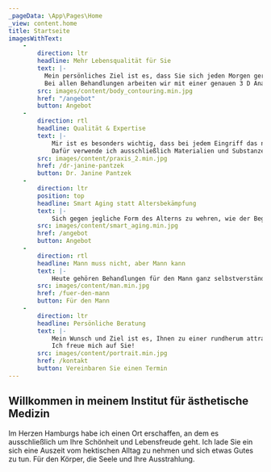 ```yaml
---
_pageData: \App\Pages\Home
_view: content.home
title: Startseite
imagesWithText:
    - 
        direction: ltr
        headline: Mehr Lebensqualität für Sie
        text: |-
          Mein persönliches Ziel ist es, dass Sie sich jeden Morgen gern im Spiegel anschauen. Sie sollen sich attraktiv, gesund und fit fühlen – egal wie alt Sie sind. Ich wende seit 2005 Methoden zur sanften Behandlung und Korrektur von Alterserscheinungen ohne operative Eingriffe an (sog. „nonsurgical procedures“). Neben den klassischen Behandlungsfeldern biete ich in diesem Bereich auch FACE DESIGN an. FACE DESIGN ist eine individuelle Kombination unterschiedlicher Behandlungsmethoden, persönlich auf Ihre Bedürfnisse abgestimmt – ohne Ausfallzeiten, aber sehr effektiv. Es ist quasi ein Facelift auf rein minimalinvasiver Basis, ohne chirurgische Eingriffe. Zum FACE DESIGN gehört auch „JAWLINE CONTOURING“ (Kinn-Kiefer-Konturierung), bei der z.B. einer optisch runden Gesichtsform – in nur einer Sitzung - eine definierte Gesichtskontur gegeben werden kann.
          Bei allen Behandlungen arbeiten wir mit einer genauen 3 D Analyse Ihres Gesichtes vorab und stimmen die Behandlungsfelder zusammen ab.
        src: images/content/body_contouring.min.jpg
        href: "/angebot"
        button: Angebot
    -
        direction: rtl
        headline: Qualität & Expertise
        text: |-
            Mir ist es besonders wichtig, dass bei jedem Eingriff das natürliche Erscheinungsbild meiner Patienten erhalten bleibt. Ich möchte die individuelle Gesichtskontur bestmöglich unterstreichen, statt ein „maskenhaftes“ Gesicht zu erschaffen.
            Dafür verwende ich ausschließlich Materialien und Substanzen höchster Qualität. Dabei garantiert meine langjährige Erfahrung als Ärztin im Bereich minimal-invasiver Operationen Behandlungen auf höchstem Niveau.
        src: images/content/praxis_2.min.jpg
        href: /dr-janine-pantzek
        button: Dr. Janine Pantzek
    -
        direction: ltr
        position: top
        headline: Smart Aging statt Altersbekämpfung
        text: |-
            Sich gegen jegliche Form des Alterns zu wehren, wie der Begriff „Anti-Aging“ suggeriert, kann auf Dauer frustrierend sein. Sinnvoller und befriedigender ist es, die Art der persönlichen Alterserscheinungen zu beeinflussen („Smart Aging“). Durch den gezielten Einsatz von biologischen Füllsubstanzen wie z.B. Hyaluronsäure, Botulinumtoxin A (Botox) sowie Fadentechniken, kann der degenerative Alterungsprozess mit sichtbarem Ergebnis verzögert werden.
        src: images/content/smart_aging.min.jpg
        href: /angebot
        button: Angebot
    -
        direction: rtl
        headline: Mann muss nicht, aber Mann kann
        text: |-
            Heute gehören Behandlungen für den Mann ganz selbstverständlich zum modernen Lifestyle. Für ein frisches markantes, männliches Aussehen bieten wir unterschiedliche Methoden wie Bodycontouring, Infusionstherapien, FACE DESIGN, wie auch „JAWLINE CONTOURING“ (Kinn-Kiefer-Konturierung) an, mit der man in nur einer Sitzung ein männlich markantes Gesicht definieren kann.. Lassen Sie sich persönlich beraten und sich mit modernster 3D-Technologie zeigen, wie Sie aussehen könnten.
        src: images/content/man.min.jpg
        href: /fuer-den-mann
        button: Für den Mann
    -
        direction: ltr
        headline: Persönliche Beratung
        text: |-
            Mein Wunsch und Ziel ist es, Ihnen zu einer rundherum attraktiven Ausstrahlung zu verhelfen. Gemeinsam mit Ihnen, finde ich den besten Weg, um Ihre Ziele und Wünsche zu verwirklichen. Die Zufriedenheit meiner Patienten hat für mich oberste Priorität. Lassen Sie sich von den sanften Methoden und schönen Ergebnissen überzeugen.
            Ich freue mich auf Sie!
        src: images/content/portrait.min.jpg
        href: /kontakt
        button: Vereinbaren Sie einen Termin
---
```


## Willkommen in meinem Institut für ästhetische Medizin

Im Herzen Hamburgs habe ich einen Ort erschaffen, an dem es ausschließlich um Ihre Schönheit und Lebensfreude geht. 
Ich lade Sie ein sich eine Auszeit vom hektischen Alltag zu nehmen und sich etwas Gutes zu tun. 
Für den Körper, die Seele und Ihre Ausstrahlung.
